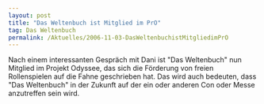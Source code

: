 ```yaml
---
layout: post
title: "Das Weltenbuch ist Mitglied im PrO"
tag: Das Weltenbuch
permalink: /Aktuelles/2006-11-03-DasWeltenbuchistMitgliedimPrO
---
```



Nach einem interessanten Gespräch mit Dani ist &quot;Das Weltenbuch&quot; nun Mitglied im Projekt Odyssee, das sich die Förderung von freien Rollenspielen auf die Fahne geschrieben hat. Das wird auch bedeuten, dass &quot;Das Weltenbuch&quot; in der Zukunft auf der ein oder anderen Con oder Messe anzutreffen sein wird.

